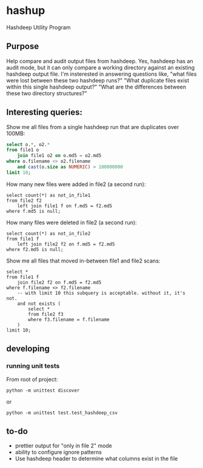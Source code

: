 # hashup
Hashdeep Utility Program

## Purpose
Help compare and audit output files from hashdeep. Yes, hashdeep has an audit mode, but it can only compare a working directory against an existing hashdeep output file. I'm insterested in answering questions like, "what files were lost between these two hashdeep runs?" "What duplicate files exist within this single hashdeep output?" "What are the differences between these two directory structures?"

## Interesting queries:
Show me all files from a single hashdeep run that are duplicates over 100MB:
```sql
select o.*, o2.*
from file1 o
	join file1 o2 on o.md5 = o2.md5
where o.filename <> o2.filename
	and cast(o.size as NUMERIC) > 100000000
limit 10;
```

How many new files were added in file2 (a second run):
```
select count(*) as not_in_file1
from file2 f2
	left join file1 f on f.md5 = f2.md5
where f.md5 is null;
```

How many files were deleted in file2 (a second run):
```
select count(*) as not_in_file2
from file1 f
	left join file2 f2 on f.md5 = f2.md5
where f2.md5 is null;
```

Show me all files that moved in-between file1 and file2 scans:
```
select *
from file1 f
	join file2 f2 on f.md5 = f2.md5
where f.filename <> f2.filename
	-- with limit 10 this subquery is acceptable. without it, it's not.
	and not exists (
		select *
		from file2 f3
		where f3.filename = f.filename
	)
limit 10;
```

## developing
### running unit tests
From root of project:
```
python -m unittest discover
```
or
```
python -m unittest test.test_hashdeep_csv
```


## to-do
* prettier output for "only in file 2" mode
* ability to configure ignore patterns
* Use hashdeep header to determine what columns exist in the file
